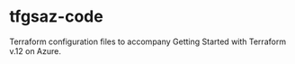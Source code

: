 # tfgsaz-code

Terraform configuration files to accompany Getting Started with Terraform v.12 on Azure.
